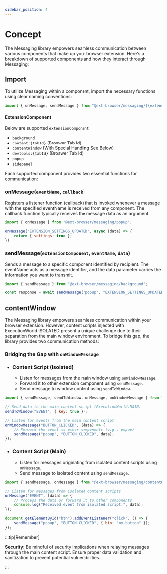 ```yaml
---
sidebar_position: 4
---
```


# Concept

The Messaging library empowers seamless communication between various components that make up your browser extension. Here's a breakdown of supported components and how they interact through Messaging:

## Import

To utilize Messaging within a component, import the necessary functions using clear naming conventions:

```js
import { onMessage, sendMessage } from "@ext-browser/messaging/{{extensionComponent}}";
```

#### ExtensionComponent

Below are supported `extensionComponent`

- `background`
- `content:{tabId}` (Broswer Tab Id)
- `contentWindow` (With Special Handling See Below)
- `devtools:{tabId}` (Broswer Tab Id)
- `popup`
- `sidepanel`

Each supported component provides two essential functions for communication:

### onMessage(`eventName`, `callback`)
Registers a listener function (callback) that is invoked whenever a message with the specified eventName is received from any component. The callback function typically receives the message data as an argument.

```js
import { onMessage } from "@ext-browser/messaging/popup";

onMessage("EXTENSION_SETTINGS_UPDATED", async (data) => {
    return { settings: true };
})

```

### sendMessage(`extensionComponent`, `eventName`, `data`)
Sends a message to a specific component identified by recipient. The eventName acts as a message identifier, and the data parameter carries the information you want to transmit.

```js
import { sendMessage } from "@ext-browser/messaging/background";

const response = await sendMessage("popup", "EXTENSION_SETTINGS_UPDATED", { theme: "dark" })

```


## contentWindow


The Messaging library empowers seamless communication within your browser extension. However, content scripts injected with ExecutionWorld.ISOLATED present a unique challenge due to their separation from the main window environment. To bridge this gap, the library provides two communication methods:


### Bridging the Gap with `onWindowMessage`

- ### Content Script (Isolated)
    - Listen for messages from the main window using `onWindowMessage`.
    - Forward it to other extension component using `sendMessage`.
    - Send message to window content using `sendToWindow`.

```js title="./content-script-isolated.js"
import { sendMessage, sendToWindow, onMessage, onWindowMessage } from "@ext-browser/messaging/content";

// Send data to the main content script (ExecutionWorld.MAIN)
sendToWindow("EVENT", { key: true });

// Listen for events from the main content script
onWindowMessage("BUTTON_CLICKED", (data) => {
    // Forward the event to other components (e.g., popup)
    sendMessage("popup", "BUTTON_CLICKED", data);
});
```

- ### Content Script (Main)
    - Listen for messages originating from isolated content scripts using `onMessage`.
    - Send message to isolated content using `sendMessage`.


```js title="./content-script-main.js"
import { sendMessage, onMessage } from "@ext-browser/messaging/contentWindow";

// Listen for messages from isolated content scripts
onMessage("EVENT", (data) => {
    // Process the data or forward it to other components
    console.log("Received event from isolated script:", data);
});

document.getElementById("btn").addEventListener("click", () => {
    sendMessage("popup", "BUTTON_CLICKED", { btn: "my-button" });
});
```

:::tip[Remember]

**Security:** Be mindful of security implications when relaying messages through the main content script. Ensure proper data validation and sanitization to prevent potential vulnerabilities.

:::